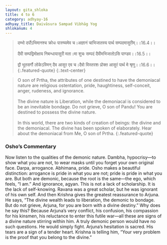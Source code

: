 ```yaml
---
layout: gita_shloka
title: 4 to 6
category: adhyay-16
adhyay_title: Daivāsura Sampad Vibhāg Yog
shlokanum: 4
---
```


> दम्भो दर्पोऽभिमानश्च क्रोधः पारुष्यमेव च।अज्ञानं चाभिजातस्य पार्थ सम्पदमासुरीम्।।16.4।।<br><br>दैवी सम्पद्विमोक्षाय निबन्धायासुरी मता।मा शुचः सम्पदं दैवीमभिजातोऽसि पाण्डव।।16.5।।<br><br>द्वौ भूतसर्गौ लोकेऽस्मिन् दैव आसुर एव च।दैवो विस्तरशः प्रोक्त आसुरं पार्थ मे श्रृणु।।16.6।।
{:.featured-quote} 
{:.text-center}

> O son of Prtha, the attributes of one destined to have the demoniacal nature are religious ostentation, pride, haughtiness, self-conceit, anger, rudeness, and ignorance.<br><br>The divine nature is Liberation, while the demoniacal is considered to be an inevitable bondage. Do not grieve, O son of Pandu! You are destined to possess the divine nature.<br><br>In this world, there are two kinds of creation of beings: the divine and the demoniacal. The divine has been spoken of elaborately. Hear about the demoniacal from Me, O son of Prtha.
{:.featured-quote}

### Osho’s Commentary
Now listen to the qualities of the demonic nature. Dambha, hypocrisy—to show what you are not, to wear masks until you forget your own original face. Darpa, arrogance. Abhimana, pride. Osho makes a beautiful distinction: arrogance is pride in what you are not; pride is pride in what you are. But both are demonic, because the root is the same—the ego, which feels, “I am.”
And ignorance, agyan. This is not a lack of scholarship. It is the lack of self-knowing. Ravana was a great scholar, but he was ignorant of his own self.
And then Krishna gives the greatest reassurance to Arjuna. He says, “The divine wealth leads to liberation, the demonic to bondage. But do not grieve, Arjuna, for you are born with a divine destiny.”
Why does he say this? Because Arjuna’s very conflict, his confusion, his compassion for his kinsmen, his reluctance to enter this futile war—all these are signs of a divine nature stirring within him. A truly demonic person would have no such questions. He would simply fight. Arjuna’s hesitation is sacred. His tears are a sign of a tender heart. Krishna is telling him, “Your very problem is the proof that you belong to the divine.”
